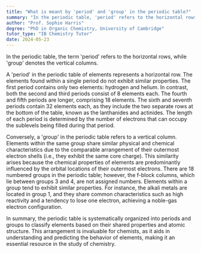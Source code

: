 ```yaml
---
title: "What is meant by 'period' and 'group' in the periodic table?"
summary: "In the periodic table, 'period' refers to the horizontal rows, while 'group' refers to the vertical columns."
author: "Prof. Sophie Harris"
degree: "PhD in Organic Chemistry, University of Cambridge"
tutor_type: "IB Chemistry Tutor"
date: 2024-05-23
---
```


In the periodic table, the term 'period' refers to the horizontal rows, while 'group' denotes the vertical columns.

A 'period' in the periodic table of elements represents a horizontal row. The elements found within a single period do not exhibit similar properties. The first period contains only two elements: hydrogen and helium. In contrast, both the second and third periods consist of $8$ elements each. The fourth and fifth periods are longer, comprising $18$ elements. The sixth and seventh periods contain $32$ elements each, as they include the two separate rows at the bottom of the table, known as the lanthanides and actinides. The length of each period is determined by the number of electrons that can occupy the sublevels being filled during that period.

Conversely, a 'group' in the periodic table refers to a vertical column. Elements within the same group share similar physical and chemical characteristics due to the comparable arrangement of their outermost electron shells (i.e., they exhibit the same core charge). This similarity arises because the chemical properties of elements are predominantly influenced by the orbital locations of their outermost electrons. There are $18$ numbered groups in the periodic table; however, the f-block columns, which lie between groups $3$ and $4$, are not assigned numbers. Elements within a group tend to exhibit similar properties. For instance, the alkali metals are located in group $1$, and they share common characteristics such as high reactivity and a tendency to lose one electron, achieving a noble-gas electron configuration.

In summary, the periodic table is systematically organized into periods and groups to classify elements based on their shared properties and atomic structure. This arrangement is invaluable for chemists, as it aids in understanding and predicting the behavior of elements, making it an essential resource in the study of chemistry.
    